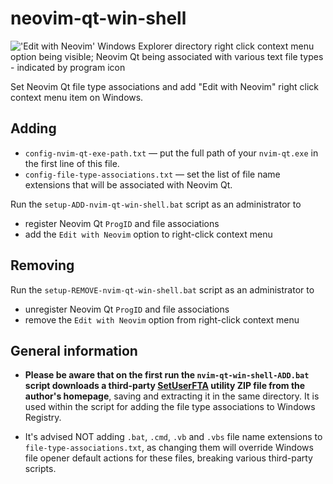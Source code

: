 # neovim-qt-win-shell
!['Edit with Neovim' Windows Explorer directory right click context menu option being visible; Neovim Qt being associated with various text file types - indicated by program icon](https://github.com/andis-sprinkis/neovim-qt-win-shell/blob/media/preview.png)

Set Neovim Qt file type associations and add "Edit with Neovim" right click context menu item on Windows.

## Adding

- `config-nvim-qt-exe-path.txt` — put the full path of your `nvim-qt.exe` in the first line of this file.
- `config-file-type-associations.txt` — set the list of file name extensions that will be associated with Neovim Qt.

Run the `setup-ADD-nvim-qt-win-shell.bat` script as an administrator to
 - register Neovim Qt `ProgID` and file associations
 - add the `Edit with Neovim` option to right-click context menu

## Removing
Run the `setup-REMOVE-nvim-qt-win-shell.bat` script as an administrator to
- unregister Neovim Qt `ProgID` and file associations
- remove the `Edit with Neovim` option from right-click context menu

## General information

 - **Please be aware that on the first run the `nvim-qt-win-shell-ADD.bat` script downloads a third-party [SetUserFTA](https://kolbi.cz/blog/2017/10/25/setuserfta-userchoice-hash-defeated-set-file-type-associations-per-user/) utility ZIP file from the author's homepage**, saving and extracting it in the same directory. It is used within the script for adding the file type associations to Windows Registry.

- It's advised NOT adding `.bat`, `.cmd`, `.vb` and `.vbs` file name extensions to `file-type-associations.txt`, as changing them will override Windows file opener default actions for these files, breaking various third-party scripts.
